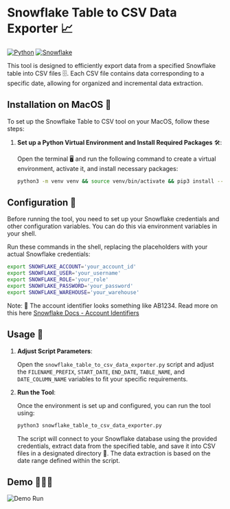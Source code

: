 # Snowflake Table to CSV Data Exporter 📈

[![Python](https://img.shields.io/badge/-Python-3776AB?style=for-the-badge&logo=python&logoColor=white)](https://python.org/)
[![Snowflake](https://img.shields.io/badge/-Snowflake-29B5E8?style=for-the-badge&logo=snowflake&logoColor=white)](https://snowflake.com/)

This tool is designed to efficiently export data from a specified Snowflake table into CSV files 🗄️. Each CSV file contains data corresponding to a specific date, allowing for organized and incremental data extraction.

## Installation on MacOS 🍏

To set up the Snowflake Table to CSV tool on your MacOS, follow these steps:

1. **Set up a Python Virtual Environment and Install Required Packages** 🛠️:

    Open the terminal 🖥️ and run the following command to create a virtual environment, activate it, and install necessary packages:

    ```bash
    python3 -m venv venv && source venv/bin/activate && pip3 install --upgrade pip && pip3 install -r requirements.txt
    ```

## Configuration 🔧

Before running the tool, you need to set up your Snowflake credentials and other configuration variables. You can do this via environment variables in your shell.



Run these commands in the shell, replacing the placeholders with your actual Snowflake credentials:

```bash
export SNOWFLAKE_ACCOUNT='your_account_id'
export SNOWFLAKE_USER='your_username'
export SNOWFLAKE_ROLE='your_role'
export SNOWFLAKE_PASSWORD='your_password'
export SNOWFLAKE_WAREHOUSE='your_warehouse'
```

Note: 📝 The account identifier looks something like AB1234. Read more on this here [Snowflake Docs - Account Identifiers](https://docs.snowflake.com/en/user-guide/admin-account-identifier)

## Usage 🚀

1. **Adjust Script Parameters**:

    Open the `snowflake_table_to_csv_data_exporter.py` script and adjust the `FILENAME_PREFIX`, `START_DATE`, `END_DATE`, `TABLE_NAME`, and `DATE_COLUMN_NAME` variables to fit your specific requirements.

2. **Run the Tool**:

    Once the environment is set up and configured, you can run the tool using:

    ```bash
    python3 snowflake_table_to_csv_data_exporter.py
    ```

    The script will connect to your Snowflake database using the provided credentials, extract data from the specified table, and save it into CSV files in a designated directory 📁. The data extraction is based on the date range defined within the script.

## Demo 🏃‍♂️💨
![Demo Run](run_example.gif)
